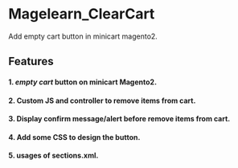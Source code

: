 # Magelearn_ClearCart
Add empty cart button in minicart magento2.

## Features

#### 1. *empty cart* button on minicart Magento2.

#### 2. Custom JS and controller to remove items from cart.

#### 3. Display confirm message/alert before remove items from cart.

#### 4. Add some CSS to design the button.

#### 5. usages of sections.xml.
